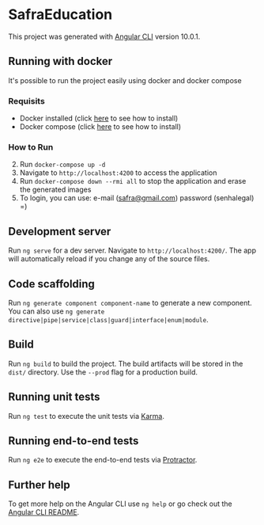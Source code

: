# SafraEducation
This project was generated with [Angular CLI](https://github.com/angular/angular-cli) version 10.0.1.

## Running with docker
It's possible to run the project easily using docker and docker compose

### Requisits
* Docker installed (click [here](https://docs.docker.com/get-docker/) to see how to install)
* Docker compose (click [here](https://docs.docker.com/compose/install/) to see how to install)

### How to Run
2. Run `docker-compose up -d`
3. Navigate to `http://localhost:4200` to access the application
4. Run `docker-compose down --rmi all` to stop the application and erase the generated images
5. To login, you can use: e-mail (safra@gmail.com) password (senhalegal) =)

## Development server
Run `ng serve` for a dev server. Navigate to `http://localhost:4200/`. The app will automatically reload if you change any of the source files.

## Code scaffolding
Run `ng generate component component-name` to generate a new component. You can also use `ng generate directive|pipe|service|class|guard|interface|enum|module`.

## Build
Run `ng build` to build the project. The build artifacts will be stored in the `dist/` directory. Use the `--prod` flag for a production build.

## Running unit tests
Run `ng test` to execute the unit tests via [Karma](https://karma-runner.github.io).

## Running end-to-end tests
Run `ng e2e` to execute the end-to-end tests via [Protractor](http://www.protractortest.org/).

## Further help
To get more help on the Angular CLI use `ng help` or go check out the [Angular CLI README](https://github.com/angular/angular-cli/blob/master/README.md).